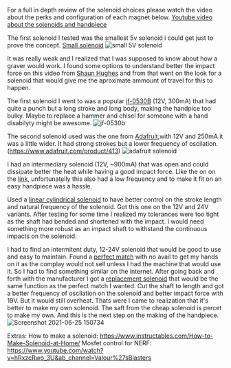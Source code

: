 For a full in depth review of the solenoid choices please watch the video about the perks and configuration of each magnet below. [Youtube video about the solenoids and handpiece](https://www.youtube.com/watch?v=2lFhfABcx04)

The first solenoid I tested was the smallest 5v solenoid i could get just to prove the concept. [Small solenoid](https://www.adafruit.com/product/2776)
![small 5V solenoid](https://user-images.githubusercontent.com/13701387/123425489-8106a480-d5c2-11eb-8b57-86754660a24c.jpg)

It was really weak and I realized that I was supposed to know about how a graver would work.
I found some options to understand better the impact force on this video from [Shaun Hughes](https://www.youtube.com/watch?v=1zzqaAYdvdQ&ab_channel=ShaunHughesEngraving) and from that went on the look for a solenoid that would give me the aproximate ammount of travel for this to happen.

The first solenoid I went to was a popular [jf-0530B](https://www.aliexpress.com/item/32777233179.html) (12V, 300mA) that had quite a punch but a long stroke and long body, making the handpice too bulky. Maybe to replace a hammer and chisel for someone with a hand disabilyty might be awesome.
![jf-0530b](https://user-images.githubusercontent.com/13701387/123425675-bad7ab00-d5c2-11eb-97bb-10ff525da788.jpg)


The second solenoid used was the one from [Adafruit](https://www.adafruit.com/product/413),with 12V and 250mA it was a little wider. It had strong strokes but a lower frequency of oscilation. (https://www.adafruit.com/product/413)
![adafruit solenoid](https://user-images.githubusercontent.com/13701387/123426601-e4dd9d00-d5c3-11eb-9a87-a4682eb55a6b.jpg)


I had an intermediary solenoid (12V, ~900mA) that was open and could dissipate better the heat while having a good impact force. Like the on on the [link](https://www.aliexpress.com/item/4000013441378.html?spm=a2g0o.productlist.0.0.3cf711e0Wxrr2f&algo_pvid=70f2bb48-4aba-4778-9bd3-d017993e9e11&algo_expid=70f2bb48-4aba-4778-9bd3-d017993e9e11-27&btsid=0b0a0ae215981717711361404eaefc&ws_ab_test=searchweb0_0,searchweb201602_,searchweb201603_), unfortunatelly this also had a low frequency and to make it fit on an easy handpiece was a hassle.

Used a [linear cylindrical solenoid](https://www.red-magnetics.com/en/product-groups/linear-solenoids/cylinder-solenoids/its-lz-1335-d/) to have better control on the stroke length and natural frequency of the solenoid. Got this one on the 12V and 24V variants. After testing for some time I realized my tolerances were too tight as the shaft had bended and shortened with the impact. I would need something more robust as an impact shaft to withstand the continuous impacts on the solenoid.

I had to find an intermitent duty, 12-24V solenoid that would be good to use and easy to maintain. Found a [perfect match](https://www.youtube.com/watch?v=ASwVTQaLLGc&t=62s&ab_channel=IndexBraille) with no avail to get my hands on it as the complay would not sell unless I had the machine that would use it. So I had to find something similar on the internet. After going back and forth with the manufacturer I got a [replacement solenoid](https://www.aliexpress.com/item/32996508114.html?spm=a2g0s.9042311.0.0.53844c4ddj9pqp) that would be the same function as the perfect match I wanted. Cut the shaft to length and got a better frequency of oscilation on the solenoid and better impact force with 19V. But it would still overheat. Thats were I came to realization that it's better to make my own solenoid. The saft from the cheap solenoid is percet to make my own. And this is the next step on the making of the handpiece.
![Screenshot 2021-06-25 150734](https://user-images.githubusercontent.com/13701387/123429532-5703b100-d5c7-11eb-9be2-bdbae92c3062.png)




Extras:
How to make a solenoid: https://www.instructables.com/How-to-Make-Solenoid-at-Home/
Mosfet control for NERF: https://www.youtube.com/watch?v=hRxzcRwo_3U&ab_channel=Valour%27sBlasters
